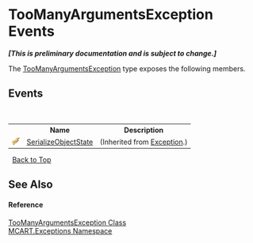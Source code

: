 # TooManyArgumentsException Events
 _**\[This is preliminary documentation and is subject to change.\]**_

The <a href="044c6450-3446-49d7-c671-fa478decebde">TooManyArgumentsException</a> type exposes the following members.


## Events
&nbsp;<table><tr><th></th><th>Name</th><th>Description</th></tr><tr><td>![Protected event](media/protevent.gif "Protected event")</td><td><a href="http://msdn2.microsoft.com/es-es/library/ee332915" target="_blank">SerializeObjectState</a></td><td> (Inherited from <a href="http://msdn2.microsoft.com/es-es/library/c18k6c59" target="_blank">Exception</a>.)</td></tr></table>&nbsp;
<a href="#toomanyargumentsexception-events">Back to Top</a>

## See Also


#### Reference
<a href="044c6450-3446-49d7-c671-fa478decebde">TooManyArgumentsException Class</a><br /><a href="36e6166c-cb29-ee06-1b8a-ebc61fae7b0a">MCART.Exceptions Namespace</a><br />